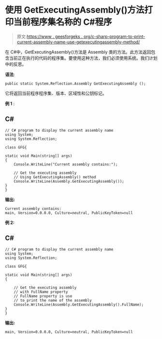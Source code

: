 # 使用 GetExecutingAssembly()方法打印当前程序集名称的 C#程序

> 原文:[https://www . geesforgeks . org/c-sharp-program-to-print-current-assembly-name-use-getexecutingassembly-method/](https://www.geeksforgeeks.org/c-sharp-program-to-print-the-current-assembly-name-using-getexecutingassembly-method/)

在 C#中，GetExecutingAssembly()方法是 Assembly 类的方法。此方法返回包含当前正在执行的代码的程序集。要使用这种方法，我们必须使用系统。我们计划中的反思。

**语法**:

```
public static System.Reflection.Assembly GetExecutingAssembly ();
```

它将返回当前程序程序集、版本、区域性和公钥标记。

**例 1** :

## C#

```
// C# program to display the current assembly name 
using System;
using System.Reflection;

class GFG{

static void Main(string[] args)
{
    Console.WriteLine("Current assembly contains:");

    // Get the executing assembly
    // Using GetExecutingAssembly() method
    Console.WriteLine(Assembly.GetExecutingAssembly());
}
}
```

**输出:**

```
Current assembly contains:
main, Version=0.0.0.0, Culture=neutral, PublicKeyToken=null
```

**例 2:**

## C#

```
// C# program to display the current assembly name 
using System;
using System.Reflection;

class GFG{

static void Main(string[] args)
{

    // Get the executing assembly 
    // with FullName property
    // FullName property is use 
    // to print the name of the assembly
    Console.WriteLine(Assembly.GetExecutingAssembly().FullName);
}
}
```

**输出:**

```
main, Version=0.0.0.0, Culture=neutral, PublicKeyToken=null
```